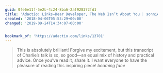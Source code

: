 ```yaml
---
guid: 0fe6e11f-5e2b-4c24-8ba6-2af928372fd1
title: 'Adactio: Links—Dear Developer, The Web Isn’t About You | sonniesedge.co.uk'
created: '2018-04-06T05:53:29+00:00'
changed: '2019-09-24T14:34:07+00:00'


bookmark_of: 'https://adactio.com/links/13701'
---
```



> This is absolutely brilliant! Forgive my excitement, but this transcript of Charlie’s talk is so, so good—an equal mix of history and practical advice. Once you’ve read it, share it. I want everyone to have the pleasure of reading this inspiring piece!  _beaming face_
